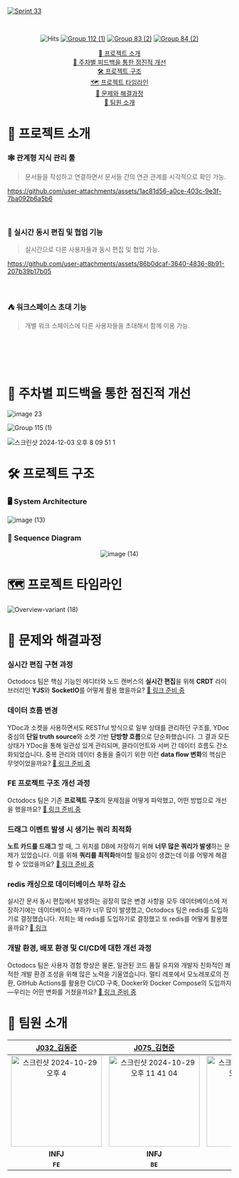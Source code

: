 [![Sprint 33](https://github.com/user-attachments/assets/2b23184d-90ed-458d-9dc4-dab9579c1e48)](https://octodocs.site)

<br>

<div align="center">
  
   ![Hits](https://hits.seeyoufarm.com/api/count/incr/badge.svg?url=https%3A%2F%2Fgithub.com%2Fboostcampwm-2024%2Fweb15-OctoDocs&count_bg=%23000000&title_bg=%23000000&icon=&icon_color=%23E7E7E7&title=hits&edge_flat=false) [![Group 112 (1)](https://github.com/user-attachments/assets/b7b4387e-ffe9-4469-82b7-c14509282d86)](https://octodocs.site)
 [![Group 83 (2)](https://github.com/user-attachments/assets/2d106d94-430c-47bc-a9e2-1f0026f76c2f)](https://github.com/boostcampwm-2024/web15-OctoDocs/wiki) [![Group 84 (2)](https://github.com/user-attachments/assets/b29b191b-8172-42a9-b541-40fdb8f165f3)](https://github.com/orgs/boostcampwm-2024/projects/120) 

</div>

<p align="center">
  <a href="#프로젝트-소개">🐙 프로젝트 소개</a> <br>
  <a href="#주차별-피드백을-통한-점진적-개선">🌱 주차별 피드백을 통한 점진적 개선</a> <br>
  <a href="#프로젝트-구조">🛠️ 프로젝트 구조</a> <br>
  <a href="#프로젝트-타임라인">🗺️ 프로젝트 타임라인</a> <br>
  <a href="#문제와-해결과정">🚧 문제와 해결과정</a> <br>
  <a href="#팀원-소개">🧸 팀원 소개</a> <br>
</p>


# 🐙 프로젝트 소개

### 🕸️ 관계형 지식 관리 툴 


> 문서들을 작성하고 연결하면서 문서들 간의 연관 관계를 시각적으로 확인 가능.

https://github.com/user-attachments/assets/1ac81d56-a0ce-403c-9e3f-7ba092b6a5b6


<br>


### 🧸 실시간 동시 편집 및 협업 기능

> 실시간으로 다른 사용자들과 동시 편집 및 협업 가능.



https://github.com/user-attachments/assets/86b0dcaf-3640-4836-8b91-207b39b17b05



<br>


### ⛺️ 워크스페이스 초대 기능

> 개별 워크 스페이스에 다른 사용자들을 초대해서 함께 이용 가능.

<br><br><br><br>

# 🌱 주차별 피드백을 통한 점진적 개선

![image 23](https://github.com/user-attachments/assets/a566ce1e-b2ab-4690-80a0-3189613debc2)

![Group 115 (1)](https://github.com/user-attachments/assets/1da2266f-247a-43ba-9b75-b7e4f7129b30)

![스크린샷 2024-12-03 오후 8 09 51 1](https://github.com/user-attachments/assets/74d02bff-e476-425c-8086-a377aa2cb482)



# 🛠️ 프로젝트 구조

### 🖥️ System Architecture

![image (13)](https://github.com/user-attachments/assets/60bfb7a1-3c1a-436d-b961-5a30dc9dba7f)


### 🐳 Sequence Diagram 

<div align="center">


![image (14)](https://github.com/user-attachments/assets/ea6853d8-398e-4448-ae0a-07bffc653722)

</div>

# 🗺️ 프로젝트 타임라인

![Overview-variant (18)](https://github.com/user-attachments/assets/a503f8fe-bab9-4cf3-8d9d-98ff43ab0c3e)


# 🚧 문제와 해결과정

### 실시간 편집 구현 과정

Octodocs 팀은 핵심 기능인 에디터와 노드 캔버스의 **실시간 편집**을 위해 **CRDT** 라이브러리인 **YJS**와 **SocketIO**를 어떻게 활용 했을까요? [🔗 링크 준비 중](https://github.com/boostcampwm-2024/web15-OctoDocs/wiki)

### 데이터 흐름 변경

YDoc과 소켓을 사용하면서도 RESTful 방식으로 일부 상태를 관리하던 구조를, YDoc 중심의 **단일 truth source**와 소켓 기반 **단방향 흐름**으로 단순화했습니다. 그 결과 모든 상태가 YDoc을 통해 일관성 있게 관리되며, 클라이언트와 서버 간 데이터 흐름도 간소화되었습니다. 중복 관리와 데이터 충돌을 줄이기 위한 이런 **data flow 변화**의 핵심은 무엇이었을까요? [🔗 링크 준비 중](https://github.com/boostcampwm-2024/web15-OctoDocs/wiki)

### FE 프로젝트 구조 개선 과정

Octodocs 팀은 기존 **프로젝트 구조**의 문제점을 어떻게 파악했고, 어떤 방법으로 개선을 했을까요? [🔗 링크 준비 중](https://github.com/boostcampwm-2024/web15-OctoDocs/wiki)

### 드래그 이벤트 발생 시 생기는 쿼리 최적화

**노트 카드를 드래그** 할 때, 그 위치를 DB에 저장하기 위해 **너무 많은 쿼리가 발생**하는 문제가 있었습니다. 이를 위해 **쿼리를 최적화**해야할 필요성이 생겼는데 이를 어떻게 해결할 수 있었을까요? [🔗 링크 준비 중](https://github.com/boostcampwm-2024/web15-OctoDocs/wiki)

### redis 캐싱으로 데이터베이스 부하 감소

실시간 문서 동시 편집에서 발생하는 굉장히 많은 변경 사항을 모두 데이터베이스에 저장하기에는 데이터베이스 부하가 너무 많이 발생했고, Octodocs 팀은 redis를 도입하기로 결정했습니다. 저희는 왜 redis를 도입하기로 결정했고 또 redis를 어떻게 활용했을까요? [🔗 링크](https://github.com/boostcampwm-2024/web15-OctoDocs/wiki/redis%EB%A5%BC-%ED%86%B5%ED%95%B4-%EB%8D%B0%EC%9D%B4%ED%84%B0%EB%B2%A0%EC%9D%B4%EC%8A%A4-%EC%BF%BC%EB%A6%AC-%EC%A4%84%EC%9D%B4%EA%B8%B0)

### 개발 환경, 배포 환경 및 CI/CD에 대한 개선 과정

Octodocs 팀은 사용자 경험 향상은 물론, 일관된 코드 품질 유지와 개발자 친화적인 쾌적한 개발 환경 조성을 위해 많은 노력을 기울였습니다. 멀티 레포에서 모노레포로의 전환, GitHub Actions를 활용한 CI/CD 구축, Docker와 Docker Compose의 도입까지—우리는 어떤 변화를 거쳤을까요? [🔗 링크 준비 중](https://github.com/boostcampwm-2024/web15-OctoDocs/wiki)

# 🧸 팀원 소개
| [J032_김동준](https://github.com/djk01281) | [J075_김현준](https://github.com/Tolerblanc) | [J097_민서진](https://github.com/summersummerwhy) | [J162_유성민](https://github.com/ezcolin2) | [J248_진예원](https://github.com/yewonJin) |
|:----------------------------------------:|:------------------------------------------:|:------------------------------------------------:|:----------------------------------------:|:----------------------------------------:|
| <img width="204" alt="스크린샷 2024-10-29 오후 4" src="https://github.com/user-attachments/assets/71a5a38e-f60c-4f60-97e3-30d7a73a3c77"> | <img width="204" alt="스크린샷 2024-10-29 오후 11 41 04" src="https://github.com/user-attachments/assets/e093f852-a6ea-4937-b0ce-b89276bd7135"> | <img width="204" alt="스크린샷 2024-10-29 오후 11 41 55" src="https://github.com/user-attachments/assets/0f638ba9-a1ad-47b8-a874-957c0119384c"> | <img width="204" alt="스크린샷 2024-10-29 오후 11 41 00" src="https://github.com/user-attachments/assets/1d77b650-70f1-4dee-9489-dc0122b7c9ff"> | <img width="204" alt="스크린샷 2024-10-29 오후 11 40 31" src="https://github.com/user-attachments/assets/db99b6b2-ae06-4758-8687-17ebb860a52b"> |
| **INFJ** | **INFJ** | **INTP** | **INFP** | **ISTJ** |
| **`FE`** | **`BE`** | **`BE`** | **`BE`** | **`FE`** |
